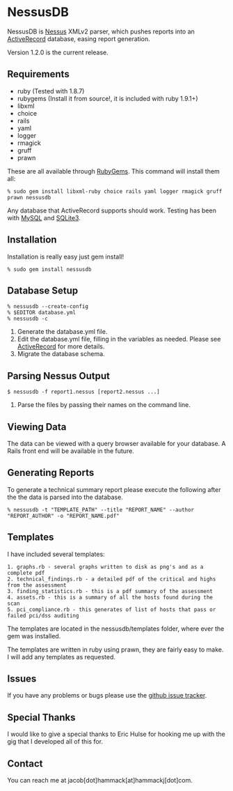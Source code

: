 NessusDB
===

NessusDB is [Nessus](http://www.nessus.org) XMLv2 parser, which pushes reports into an [ActiveRecord](http://api.rubyonrails.org/classes/ActiveRecord/Base.html) database, easing report generation. 

Version 1.2.0 is the current release.

Requirements
---

* ruby (Tested with 1.8.7)
* rubygems (Install it from source!, it is included with ruby 1.9.1+)
* libxml
* choice
* rails
* yaml 
* logger
* rmagick
* gruff
* prawn

These are all available through [RubyGems](http://rubygems.org/). This command will install them all:

	% sudo gem install libxml-ruby choice rails yaml logger rmagick gruff prawn nessusdb

Any database that ActiveRecord supports should work. Testing has been with [MySQL](http://www.mysql.com/) and [SQLite3](http://sqlite.org/). 

Installation
---
Installation is really easy just gem install!

	% sudo gem install nessusdb

Database Setup
---

	% nessusdb --create-config
	% $EDITOR database.yml
	% nessusdb -c

1. Generate the database.yml file.
2. Edit the database.yml file, filling in the variables as needed. Please see [ActiveRecord](http://api.rubyonrails.org/classes/ActiveRecord/Base.html) for more details.
3. Migrate the database schema.


Parsing Nessus Output
---

	$ nessusdb -f report1.nessus [report2.nessus ...]

1. Parse the files by passing their names on the command line.


Viewing Data
---
The data can be viewed with a query browser available for your database. A Rails front end will be available in the future.

Generating Reports
---
To generate a technical summary report please execute the following after the the data is parsed into the database.

	% nessusdb -t "TEMPLATE_PATH" --title "REPORT_NAME" --author "REPORT_AUTHOR" -o "REPORT_NAME.pdf"
	
Templates
---
I have included several templates:

	1. graphs.rb - several graphs written to disk as png's and as a complete pdf
	2. technical_findings.rb - a detailed pdf of the critical and highs from the assessment
	3. finding_statistics.rb - this is a pdf summary of the assessment
	4. assets.rb - this is a summary of all the hosts found during the scan
	5. pci_compliance.rb - this generates of list of hosts that pass or failed pci/dss auditing
	
The templates are located in the nessusdb/templates folder, where ever the gem was installed.

The templates are written in ruby using prawn, they are fairly easy to make. I will add any templates as requested.

Issues
---
If you have any problems or bugs please use the [github issue tracker](http://github.com/hammackj/nessusdb/issues).

Special Thanks
---
I would like to give a special thanks to Eric Hulse for hooking me up with the gig that I developed all of this for.

Contact
---
You can reach me at jacob[dot]hammack[at]hammackj[dot]com.

